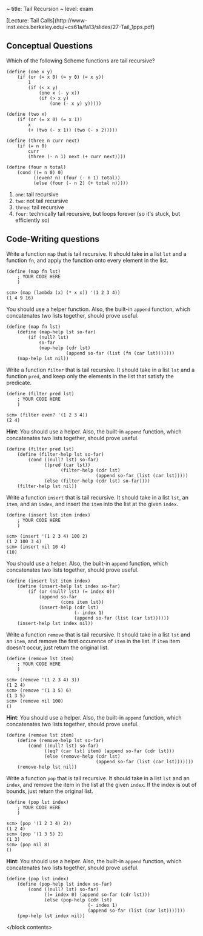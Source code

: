 ~ title: Tail Recursion
~ level: exam

<block references>
[Lecture: Tail Calls](http://www-inst.eecs.berkeley.edu/~cs61a/fa13/slides/27-Tail_1pps.pdf)
</block references>

<block notes>
</block notes>

<block contents>

Conceptual Questions
--------------------

Which of the following Scheme functions are tail recursive?

    (define (one x y)
        (if (or (= x 0) (= y 0) (= x y))
            1
            (if (< x y)
                (one x (- y x))
                (if (> x y)
                    (one (- x y) y)))))

    (define (two x)
        (if (or (= x 0) (= x 1))
            x
            (+ (two (- x 1)) (two (- x 2)))))

    (define (three n curr next)
        (if (= n 0)
            curr
            (three (- n 1) next (+ curr next))))

    (define (four n total)
        (cond ((= n 0) 0)
              ((even? n) (four (- n 1) total))
              (else (four (- n 2) (+ total n)))))

<solution>

1. `one`: tail recursive
2. `two`: not tail recursive
3. `three`: tail recursive
4. `four`: technically tail recursive, but loops forever (so it's
   stuck, but efficiently so)

</solution>

Code-Writing questions
----------------------

<question>

Write a function `map` that is tail recursive. It should take in a list
`lst` and a function `fn`, and apply the function onto every element in
the list.

    (define (map fn lst)
        ; YOUR CODE HERE
        )

    scm> (map (lambda (x) (* x x)) '(1 2 3 4))
    (1 4 9 16)

You should use a helper function. Also, the built-in `append` function,
which concatenates two lists together, should prove useful.

<solution>

    (define (map fn lst)
        (define (map-help lst so-far)
            (if (null? lst)
                so-far
                (map-help (cdr lst)
                          (append so-far (list (fn (car lst)))))))
        (map-help lst nil))

</solution>

<question>

Write a function `filter` that is tail recursive. It should take in a
list `lst` and a function `pred`, and keep only the elements in the
list that satisfy the predicate.

    (define (filter pred lst)
        ; YOUR CODE HERE
        )

    scm> (filter even? '(1 2 3 4))
    (2 4)

**Hint**: You should use a helper. Also, the built-in `append`
function, which concatenates two lists together, should prove useful.

<solution>

    (define (filter pred lst)
        (define (filter-help lst so-far)
            (cond ((null? lst) so-far)
                  ((pred (car lst))
                        (filter-help (cdr lst)
                                     (append so-far (list (car lst)))))
                  (else (filter-help (cdr lst) so-far))))
        (filter-help lst nil))

</solution>

<question>

Write a function `insert` that is tail recursive. It should take in a
list `lst`, an `item`, and an `index`, and insert the `item` into the
list at the given `index`.

    (define (insert lst item index)
        ; YOUR CODE HERE
        )

    scm> (insert '(1 2 3 4) 100 2)
    (1 2 100 3 4)
    scm> (insert nil 10 4)
    (10)

You should use a helper. Also, the built-in `append` function, which
concatenates two lists together, should prove useful.

<solution>

    (define (insert lst item index)
        (define (insert-help lst index so-far)
            (if (or (null? lst) (= index 0))
                (append so-far
                        (cons item lst))
                (insert-help (cdr lst)
                             (- index 1)
                             (append so-far (list (car lst))))))
        (insert-help lst index nil))

</solution>

<question>

Write a function `remove` that is tail recursive. It should take in a
list `lst` and an `item`, and remove the first occurence of `item` in
the list.  If `item` item doesn't occur, just return the original list.

    (define (remove lst item)
        ; YOUR CODE HERE
        )

    scm> (remove '(1 2 3 4) 3))
    (1 2 4)
    scm> (remove '(1 3 5) 6)
    (1 3 5)
    scm> (remove nil 100)
    ()

**Hint**: You should use a helper. Also, the built-in `append`
function, which concatenates two lists together, should prove useful.

<solution>

    (define (remove lst item)
        (define (remove-help lst so-far)
            (cond ((null? lst) so-far)
                  ((eq? (car lst) item) (append so-far (cdr lst)))
                  (else (remove-help (cdr lst)
                                     (append so-far (list (car lst)))))))
        (remove-help lst nil))

</solution>

<question>

Write a function `pop` that is tail recursive. It should take in a list
`lst` and an `index`, and remove the item in the list at the given
`index`. If the index is out of bounds, just return the original list.

    (define (pop lst index)
        ; YOUR CODE HERE
        )

    scm> (pop '(1 2 3 4) 2))
    (1 2 4)
    scm> (pop '(1 3 5) 2)
    (1 3)
    scm> (pop nil 8)
    ()

**Hint**: You should use a helper. Also, the built-in `append`
function, which concatenates two lists together, should prove useful.

<solution>

    (define (pop lst index)
        (define (pop-help lst index so-far)
            (cond ((null? lst) so-far)
                  ((= index 0) (append so-far (cdr lst)))
                  (else (pop-help (cdr lst)
                                  (- index 1)
                                  (append so-far (list (car lst)))))))
        (pop-help lst index nil))

</solution>

</block contents>

